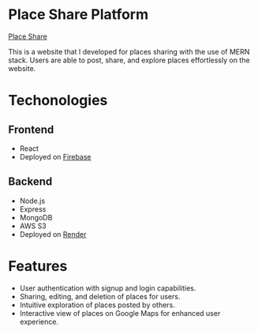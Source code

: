 # Place Share Platform
[Place Share](https://placeshare-93b6f.web.app/)

This is a website that I developed for places sharing with the use of MERN stack. Users are able to post, share, and explore places effortlessly on the website.
# Techonologies
## Frontend
- React
- Deployed on [Firebase](https://firebase.google.com/)
## Backend
- Node.js
- Express
- MongoDB
- AWS S3
- Deployed on [Render](https://render.com/)
# Features
- User authentication with signup and login capabilities.
- Sharing, editing, and deletion of places for users.
- Intuitive exploration of places posted by others.
- Interactive view of places on Google Maps for enhanced user experience.
